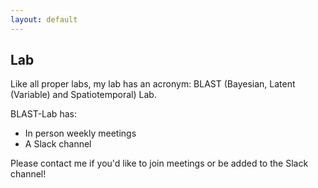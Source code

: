 ```yaml
---
layout: default
---
```


Lab
-------

Like all proper labs, my lab has an acronym: BLAST (Bayesian, Latent (Variable) and Spatiotemporal) Lab.

BLAST-Lab has:
  - In person weekly meetings
  - A Slack channel
  
Please contact me if you'd like to join meetings or be added to the Slack channel!